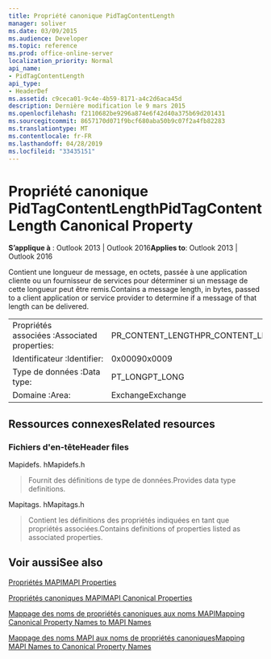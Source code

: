 ```yaml
---
title: Propriété canonique PidTagContentLength
manager: soliver
ms.date: 03/09/2015
ms.audience: Developer
ms.topic: reference
ms.prod: office-online-server
localization_priority: Normal
api_name:
- PidTagContentLength
api_type:
- HeaderDef
ms.assetid: c9ceca01-9c4e-4b59-8171-a4c2d6aca45d
description: Dernière modification le 9 mars 2015
ms.openlocfilehash: f2110682be9296a874e6f42d40a375b69d201431
ms.sourcegitcommit: 8657170d071f9bcf680aba50b9c07f2a4fb82283
ms.translationtype: MT
ms.contentlocale: fr-FR
ms.lasthandoff: 04/28/2019
ms.locfileid: "33435151"
---
```

# <a name="pidtagcontentlength-canonical-property"></a><span data-ttu-id="cdbb4-103">Propriété canonique PidTagContentLength</span><span class="sxs-lookup"><span data-stu-id="cdbb4-103">PidTagContentLength Canonical Property</span></span>

  
  
<span data-ttu-id="cdbb4-104">**S’applique à** : Outlook 2013 | Outlook 2016</span><span class="sxs-lookup"><span data-stu-id="cdbb4-104">**Applies to**: Outlook 2013 | Outlook 2016</span></span> 
  
<span data-ttu-id="cdbb4-105">Contient une longueur de message, en octets, passée à une application cliente ou un fournisseur de services pour déterminer si un message de cette longueur peut être remis.</span><span class="sxs-lookup"><span data-stu-id="cdbb4-105">Contains a message length, in bytes, passed to a client application or service provider to determine if a message of that length can be delivered.</span></span> 
  
|||
|:-----|:-----|
|<span data-ttu-id="cdbb4-106">Propriétés associées :</span><span class="sxs-lookup"><span data-stu-id="cdbb4-106">Associated properties:</span></span>  <br/> |<span data-ttu-id="cdbb4-107">PR_CONTENT_LENGTH</span><span class="sxs-lookup"><span data-stu-id="cdbb4-107">PR_CONTENT_LENGTH</span></span>  <br/> |
|<span data-ttu-id="cdbb4-108">Identificateur :</span><span class="sxs-lookup"><span data-stu-id="cdbb4-108">Identifier:</span></span>  <br/> |<span data-ttu-id="cdbb4-109">0x0009</span><span class="sxs-lookup"><span data-stu-id="cdbb4-109">0x0009</span></span>  <br/> |
|<span data-ttu-id="cdbb4-110">Type de données :</span><span class="sxs-lookup"><span data-stu-id="cdbb4-110">Data type:</span></span>  <br/> |<span data-ttu-id="cdbb4-111">PT_LONG</span><span class="sxs-lookup"><span data-stu-id="cdbb4-111">PT_LONG</span></span>  <br/> |
|<span data-ttu-id="cdbb4-112">Domaine :</span><span class="sxs-lookup"><span data-stu-id="cdbb4-112">Area:</span></span>  <br/> |<span data-ttu-id="cdbb4-113">Exchange</span><span class="sxs-lookup"><span data-stu-id="cdbb4-113">Exchange</span></span>  <br/> |
   
## <a name="related-resources"></a><span data-ttu-id="cdbb4-114">Ressources connexes</span><span class="sxs-lookup"><span data-stu-id="cdbb4-114">Related resources</span></span>

### <a name="header-files"></a><span data-ttu-id="cdbb4-115">Fichiers d'en-tête</span><span class="sxs-lookup"><span data-stu-id="cdbb4-115">Header files</span></span>

<span data-ttu-id="cdbb4-116">Mapidefs. h</span><span class="sxs-lookup"><span data-stu-id="cdbb4-116">Mapidefs.h</span></span>
  
> <span data-ttu-id="cdbb4-117">Fournit des définitions de type de données.</span><span class="sxs-lookup"><span data-stu-id="cdbb4-117">Provides data type definitions.</span></span>
    
<span data-ttu-id="cdbb4-118">Mapitags. h</span><span class="sxs-lookup"><span data-stu-id="cdbb4-118">Mapitags.h</span></span>
  
> <span data-ttu-id="cdbb4-119">Contient les définitions des propriétés indiquées en tant que propriétés associées.</span><span class="sxs-lookup"><span data-stu-id="cdbb4-119">Contains definitions of properties listed as associated properties.</span></span>
    
## <a name="see-also"></a><span data-ttu-id="cdbb4-120">Voir aussi</span><span class="sxs-lookup"><span data-stu-id="cdbb4-120">See also</span></span>



[<span data-ttu-id="cdbb4-121">Propriétés MAPI</span><span class="sxs-lookup"><span data-stu-id="cdbb4-121">MAPI Properties</span></span>](mapi-properties.md)
  
[<span data-ttu-id="cdbb4-122">Propriétés canoniques MAPI</span><span class="sxs-lookup"><span data-stu-id="cdbb4-122">MAPI Canonical Properties</span></span>](mapi-canonical-properties.md)
  
[<span data-ttu-id="cdbb4-123">Mappage des noms de propriétés canoniques aux noms MAPI</span><span class="sxs-lookup"><span data-stu-id="cdbb4-123">Mapping Canonical Property Names to MAPI Names</span></span>](mapping-canonical-property-names-to-mapi-names.md)
  
[<span data-ttu-id="cdbb4-124">Mappage des noms MAPI aux noms de propriétés canoniques</span><span class="sxs-lookup"><span data-stu-id="cdbb4-124">Mapping MAPI Names to Canonical Property Names</span></span>](mapping-mapi-names-to-canonical-property-names.md)

